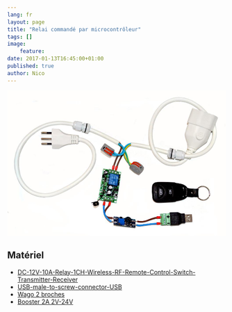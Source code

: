 ```yaml
---
lang: fr
layout: page
title: "Relai commandé par microcontrôleur"
tags: []
image:
    feature:
date: 2017-01-13T16:45:00+01:00
published: true
author: Nico
---
```


![Relai](../../files/2017-01-13-relai-commande-par-microcontroleur/relai-commande-par-microcontroleur-001_lowres.jpg)

## Matériel

-   [DC-12V-10A-Relay-1CH-Wireless-RF-Remote-Control-Switch-Transmitter-Receiver][1]
-   [USB-male-to-screw-connector-USB][2]
-   [Wago 2 broches][3]
-   [Booster 2A 2V-24V][5]

[1]: http://www.banggood.com/DC-12V-10A-Relay-1CH-Wireless-RF-Remote-Control-Switch-Transmitter-Receiver-p-1040721.html?p=0431091025639201412F
[2]: https://fr.aliexpress.com/item/5Pcs-free-shipping-USB-male-to-screw-connector-USB-plug-with-shield-connector-USB-Adapter-USB2/32705960671.html
[3]: https://fr.aliexpress.com/item/Free-shipping-WAGO-222-412-Universal-Compact-2-Wire-Wiring-Connector-2-pin-Conductor-Terminal-Block/32275638715.html
[4]: https://fr.aliexpress.com/item/10-Pcs-PCT-218-8-Pin-Universal-compact-wire-wiring-connector-conductor-terminal-block-with-lever/32666933106.html
[5]: http://www.banggood.com/10-Pcs-Step-Up-Power-Spply-Module-2A-2V-24V-DC-DC-Booster-Power-Module-p-1064479.html
